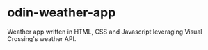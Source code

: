 # odin-weather-app

Weather app written in HTML, CSS and Javascript leveraging Visual Crossing's weather API.

